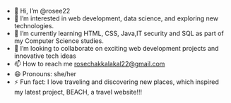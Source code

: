 - 👋 Hi, I’m @rosee22
- 👀 I’m interested in web development, data science, and exploring new technologies.
- 🌱 I’m currently learning HTML, CSS, Java,IT security and SQL as part of my Computer Science studies.
- 💞️ I’m looking to collaborate on  exciting web development projects and innovative tech ideas
- 📫 How to reach me rosechakkalakal22@gmail.com
- 😄 Pronouns: she/her
- ⚡ Fun fact:  I love traveling and discovering new places, which inspired my latest project, BEACH, a travel website!!!

<!---
rosee22/rosee22 is a ✨ special ✨ repository because its `README.md` (this file) appears on your GitHub profile.
You can click the Preview link to take a look at your changes.
--->
